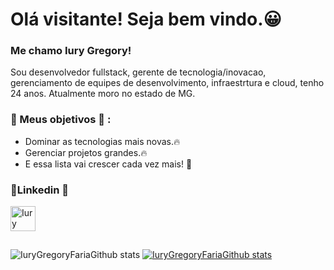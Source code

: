 # Olá visitante! Seja bem vindo.😀 

### Me chamo Iury Gregory!

Sou desenvolvedor fullstack, gerente de tecnologia/inovacao, gerenciamento de equipes de desenvolvimento, infraestrtura e cloud, tenho 24 anos. Atualmente moro no estado de MG.

### 💾 Meus objetivos 💾 : 
* Dominar as tecnologias mais novas.🔥
* Gerenciar projetos grandes.🔥
* E essa lista vai crescer cada vez mais! 🏃
 
### 🎉Linkedin 🎉
<p align="left">
  <a href="https://www.linkedin.com/in/iury-gregory-6924b4168/" target="blank"><img align="center" src="https://cdn.jsdelivr.net/npm/simple-icons@3.0.1/icons/linkedin.svg" alt="Iury Gregory" height="40" width="40" /></a> &nbsp;&nbsp;
</p>

##

![IuryGregoryFariaGithub stats](https://github-readme-stats.vercel.app/api?username=IuryGregoryFaria&show_icons=true&theme=dracula)     [![IuryGregoryFariaGithub stats](https://github-readme-stats.vercel.app/api/top-langs/?username=IuryGregoryFaria&layout=compact)](https://github.com/IuryGregoryFaria/github-readme-stats)
